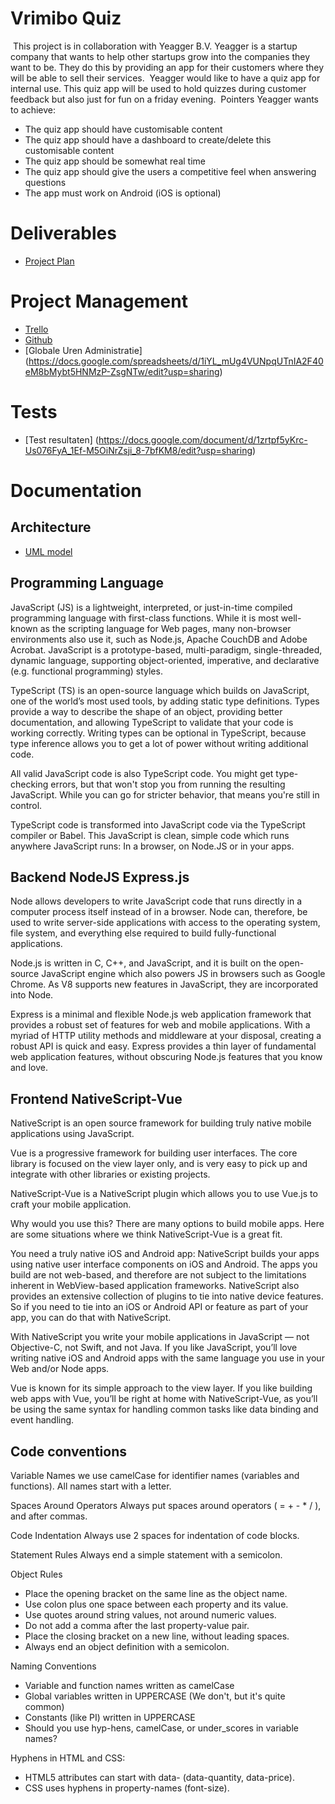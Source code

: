 # Vrimibo Quiz
​
This project is in collaboration with Yeagger B.V. 
Yeagger is a startup company that wants to help other startups grow into the companies they want to be. They do this by providing an app for their customers where they will be able to sell their services.
​
Yeagger would like to have a quiz app for internal use. This quiz app will be used to hold quizzes during customer feedback but also just for fun on a friday evening.
​
Pointers Yeagger wants to achieve:
* The quiz app should have customisable content
* The quiz app should have a dashboard to create/delete this customisable content
* The quiz app should be somewhat real time
* The quiz app should give the users a competitive feel when answering questions
* The app must work on Android (iOS is optional)
​
​
# Deliverables
* [Project Plan](https://docs.google.com/document/d/1CNFJJaoMn59lAaUDVl_USS3kQyKytjmTjy953f0jS9Q/edit?usp=sharing) 
​
# Project Management
* [Trello](https://trello.com/b/bCI44nDN/team-4)
* [Github](#)
* [Globale Uren Administratie] (https://docs.google.com/spreadsheets/d/1iYL_mUg4VUNpqUTnIA2F40eM8bMybt5HNMzP-ZsgNTw/edit?usp=sharing)

# Tests
* [Test resultaten] (https://docs.google.com/document/d/1zrtpf5yKrc-Us076FyA_1Ef-M5OiNrZsji_8-7bfKM8/edit?usp=sharing)


# Documentation

## Architecture
* [UML model](https://github.com/hvateam042020/vrimibo.quiz/blob/main/uml-model-api.PNG) 

## Programming Language
JavaScript (JS) is a lightweight, interpreted, or just-in-time compiled programming language with first-class functions. While it is most well-known as the scripting language for Web pages, many non-browser environments also use it, such as Node.js, Apache CouchDB and Adobe Acrobat. JavaScript is a prototype-based, multi-paradigm, single-threaded, dynamic language, supporting object-oriented, imperative, and declarative (e.g. functional programming) styles.

TypeScript (TS) is an open-source language which builds on JavaScript, one of the world’s most used tools, by adding static type definitions. Types provide a way to describe the shape of an object, providing better documentation, and allowing TypeScript to validate that your code is working correctly. Writing types can be optional in TypeScript, because type inference allows you to get a lot of power without writing additional code.

All valid JavaScript code is also TypeScript code. You might get type-checking errors, but that won't stop you from running the resulting JavaScript. While you can go for stricter behavior, that means you're still in control.

TypeScript code is transformed into JavaScript code via the TypeScript compiler or Babel. This JavaScript is clean, simple code which runs anywhere JavaScript runs: In a browser, on Node.JS or in your apps.

## Backend NodeJS Express.js
Node allows developers to write JavaScript code that runs directly in a computer process itself instead of in a browser. Node can, therefore, be used to write server-side applications with access to the operating system, file system, and everything else required to build fully-functional applications.

Node.js is written in C, C++, and JavaScript, and it is built on the open-source JavaScript engine which also powers JS in browsers such as Google Chrome. As V8 supports new features in JavaScript, they are incorporated into Node.

Express is a minimal and flexible Node.js web application framework that provides a robust set of features for web and mobile applications. With a myriad of HTTP utility methods and middleware at your disposal, creating a robust API is quick and easy. Express provides a thin layer of fundamental web application features, without obscuring Node.js features that you know and love.

## Frontend NativeScript-Vue
NativeScript is an open source framework for building truly native mobile applications using JavaScript.

Vue is a progressive framework for building user interfaces. The core library is focused on the view layer only, and is very easy to pick up and integrate with other libraries or existing projects.

NativeScript-Vue is a NativeScript plugin which allows you to use Vue.js to craft your mobile application.

Why would you use this?
There are many options to build mobile apps. Here are some situations where we think NativeScript-Vue is a great fit.

You need a truly native iOS and Android app: NativeScript builds your apps using native user interface components on iOS and Android. The apps you build are not web-based, and therefore are not subject to the limitations inherent in WebView-based application frameworks. NativeScript also provides an extensive collection of plugins to tie into native device features. So if you need to tie into an iOS or Android API or feature as part of your app, you can do that with NativeScript.

With NativeScript you write your mobile applications in JavaScript — not Objective-C, not Swift, and not Java. If you like JavaScript, you’ll love writing native iOS and Android apps with the same language you use in your Web and/or Node apps.

Vue is known for its simple approach to the view layer. If you like building web apps with Vue, you’ll be right at home with NativeScript-Vue, as you’ll be using the same syntax for handling common tasks like data binding and event handling.

## Code conventions
Variable Names
we use camelCase for identifier names (variables and functions). All names start with a letter.

Spaces Around Operators
Always put spaces around operators ( = + - * / ), and after commas.

Code Indentation
Always use 2 spaces for indentation of code blocks.

Statement Rules
Always end a simple statement with a semicolon.

Object Rules
- Place the opening bracket on the same line as the object name.
- Use colon plus one space between each property and its value.
- Use quotes around string values, not around numeric values.
- Do not add a comma after the last property-value pair.
- Place the closing bracket on a new line, without leading spaces.
- Always end an object definition with a semicolon.

Naming Conventions
- Variable and function names written as camelCase
- Global variables written in UPPERCASE (We don't, but it's quite common)
- Constants (like PI) written in UPPERCASE
- Should you use hyp-hens, camelCase, or under_scores in variable names?

Hyphens in HTML and CSS:
- HTML5 attributes can start with data- (data-quantity, data-price).
- CSS uses hyphens in property-names (font-size).
